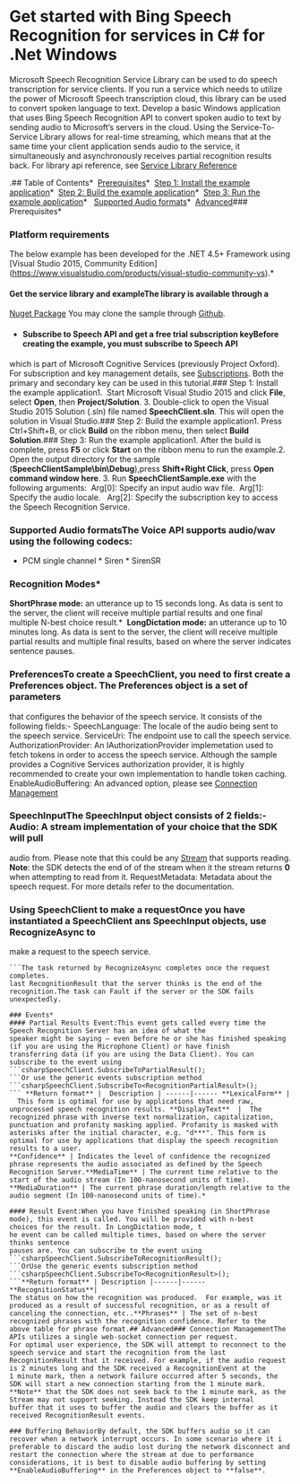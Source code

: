 <!-- NavPath: Bing Speech API/Speech Recognition/Service Library
LinkLabel: Get started in C#
Url: Speech-api/documentation/GetStarted/GetStartedCSharpServiceLibrary
Weight: 3 -->

# Get started with Bing Speech Recognition for services in C&#35; for .Net Windows
Microsoft Speech Recognition Service Library can be used to do speech transcription for service clients. If you run a service which needs 
to utilize the power of Microsoft Speech transcription cloud, this library can be used to convert spoken language to text. 
Develop a basic Windows application that uses Bing Speech Recognition API to convert spoken audio to text by sending audio to 
Microsoft’s servers in the cloud. Using the Service-To-Service Library allows for real-time streaming, which means that at the same time 
your client application sends audio to the service, it simultaneously and asynchronously receives partial recognition results back. 
For library api reference, see [Service Library Reference](https://cdn.rawgit.com/Microsoft/Cognitive-Speech-STT-ServiceLibrary/docs/index.html)

.## Table of Contents* 
[Prerequisites](#Prerequisites)* 
[Step 1: Install the example application](#Step-1:-Install-the-example-application)* 
[Step 2: Build the example application](#Step-2:-Build-the-example-application)* 
[Step 3: Run the example application](#Step-3:-Run-the-example-application)*  
[Supported Audio formats](#Supported-Audio-formats)* 
[Advanced](#Advanced)### Prerequisites* 

### Platform requirements
The below example has been developed for the .NET 4.5+ Framework using [Visual Studio 2015, Community Edition]
(https://www.visualstudio.com/products/visual-studio-community-vs).* 
#### Get the service library and exampleThe library is available through a 
[Nuget Package](https://www.nuget.org/packages/Microsoft.Bing.Speech/2.0.1)
You may clone the sample through [Github](https://github.com/Microsoft/Cognitive-Speech-STT-ServiceLibrary). 
* #### Subscribe to Speech API and get a free trial subscription keyBefore creating the example, you must subscribe to Speech API 
which is part of Microsoft Cognitive Services (previously Project Oxford). For subscription and key management details, 
see [Subscriptions](https://www.microsoft.com/cognitive-services/en-us/sign-up). 
Both the primary and secondary key can be used in this tutorial.### Step 1: Install the example application1. 
Start Microsoft Visual Studio 2015 and click **File**, select **Open**, then **Project/Solution**.
3. Double-click to open the Visual Studio 2015 Solution (.sln) file named **SpeechClient.sln**. This will open the solution in 
Visual Studio.### Step 2: Build the example application1. Press Ctrl+Shift+B, or click **Build** on the ribbon menu, 
then select **Build Solution**.### Step 3: Run the example application1. After the build is complete, press **F5** 
or click **Start** on the ribbon menu to run the example.2.  Open the output directory for the sample 
(**SpeechClientSample\bin\Debug**),press **Shift+Right Click**, press **Open command window here**.
3. Run **SpeechClientSample.exe** with the following arguments: 
Arg[0]: Specify an input audio wav file.  Arg[1]: Specify the audio locale.  
Arg[2]: Specify the subscription key to access the Speech Recognition Service.

### Supported Audio formatsThe Voice API supports audio/wav using the following codecs: 
* PCM single channel * Siren * SirenSR

### Recognition Modes* 
**ShortPhrase mode:** an utterance up to 15 seconds long. As data is sent to the server, the client will receive multiple partial 
results and one final multiple N-best choice result.*  **LongDictation mode:** an utterance up to 10 minutes long. As data is sent to the 
server, the client will receive multiple partial results and multiple final results, based on where the server indicates sentence
pauses.

### PreferencesTo create a SpeechClient, you need to first create a Preferences object. The Preferences object is a set of parameters
that configures the behavior of the speech service. It consists of the following fields:- SpeechLanguage: The locale of the audio being
sent to the speech service.
ServiceUri: The endpoint use to call the speech service.
AuthorizationProvider: An IAuthorizationProvider implemetation used to fetch tokens in order to access the speech service. Although the
sample provides a Cognitive Services authorization provider, it is highly recommended to create your own implementation to handle 
token caching.  
EnableAudioBuffering: An advanced option, please see [Connection Management](#connection-management)

### SpeechInputThe SpeechInput object consists of 2 fields:- Audio: A stream implementation of your choice that the SDK will pull 
audio from. Please note that this could be any [Stream](https://msdn.microsoft.com/en-us/library/system.io.stream(v=vs.110).aspx) 
that supports reading. **Note**: the SDK detects the end of of the stream when it the stream returns **0** when attempting to read 
from it.
RequestMetadata: Metadata about the speech request. For more details refer to the documentation.

### Using SpeechClient to make a requestOnce you have instantiated a SpeechClient ans SpeechInput objects, use RecognizeAsync to 
make a request to the speech service. 
```charpvar task = speechClient.RecognizeAsync(speechInput);
```The task returned by RecognizeAsync completes once the request completes. 
last RecognitionResult that the server thinks is the end of the recognition.The task can Fault if the server or the SDK fails 
unexpectedly.

### Events* 
#### Partial Results Event:This event gets called every time the Speech Recognition Server has an idea of what the
speaker might be saying – even before he or she has finished speaking (if you are using the Microphone Client) or have finish
transferring data (if you are using the Data Client). You can subscribe to the event using 
```csharpSpeechClient.SubscribeToPartialResult();
```Or use the generic events subscription method
```csharpSpeechClient.SubscribeTo<RecognitionPartialResult>();
``` **Return format** |  Description | ------|------ **LexicalForm** |  This form is optimal for use by applications that need raw,
unprocessed speech recognition results. **DisplayText**  |  The recognized phrase with inverse text normalization, capitalization, 
punctuation and profanity masking applied. Profanity is masked with asterisks after the initial character, e.g. "d***". This form is 
optimal for use by applications that display the speech recognition results to a user.
**Confidence** | Indicates the level of confidence the recognized phrase represents the audio associated as defined by the Speech 
Recognition Server.**MediaTime** | The current time relative to the start of the audio stream (In 100-nanosecond units of time).
**MediaDuration** | The current phrase duration/length relative to the audio segment (In 100-nanosecond units of time).* 

#### Result Event:When you have finished speaking (in ShortPhrase mode), this event is called. You will be provided with n-best 
choices for the result. In LongDictation mode, t
he event can be called multiple times, based on where the server thinks sentence 
pauses are. You can subscribe to the event using
```csharpSpeechClient.SubscribeToRecognitionResult();
```OrUse the generic events subscription method
```csharpSpeechClient.SubscribeTo<RecognitionResult>();
```**Return format** | Description |------|------**RecognitionStatus**|
The status on how the recognition was produced.  For example, was it produced as a result of successful recognition, or as a result of 
canceling the connection, etc..**Phrases** | The set of n-best recognized phrases with the recognition confidence. Refer to the 
above table for phrase format.## Advanced### Connection ManagementThe APIs utilizes a single web-socket connection per request. 
For optimal user experience, the SDK will attempt to reconnect to the speech service and start the recognition from the last
RecognitionResult that it received. For example, if the audio request is 2 minutes long and the SDK received a RecognitionEvent at the 
1 minute mark, then a network failure occurred after 5 seconds, the SDK will start a new connection starting from the 1 minute mark. 
**Note** that the SDK does not seek back to the 1 minute mark, as the Stream may not support seeking. Instead the SDK keep internal 
buffer that it uses to buffer the audio and clears the buffer as it received RecognitionResult events.

### Buffering BehaviorBy default, the SDK buffers audio so it can recover when a network interrupt occurs. In some scenario where it i
preferable to discard the audio lost during the network disconnect and restart the connection where the stream at due to performance 
considerations, it is best to disable audio buffering by setting **EnableAudioBuffering** in the Preferences object to **false**.
